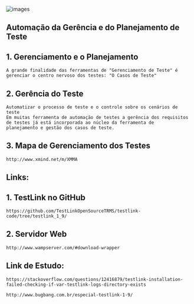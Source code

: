 ![images](https://user-images.githubusercontent.com/4249709/29342976-7d6154f8-8204-11e7-8b6a-df0d5151caf8.png)

## Automação da Gerência e do Planejamento de Teste

## 1. Gerenciamento e o Planejamento
    A grande finalidade das ferramentas de "Gerenciamento de Teste" é gerenciar o centro nervoso dos testes: "O Casos de Teste"


## 2. Gerência do Teste
    Automatizar o processo de teste e o controle sobre os cenários de teste
    Em muitas ferramenta de automação de testes a gerência dos requisitos de testes já está incorporada ao núcleo da ferramenta de      planejamento e gestão dos casos de teste.

## 3. Mapa de Gerenciamento dos Testes
    http://www.xmind.net/m/XMMA

## Links: 

## 1. TestLink no GitHub 

    https://github.com/TestLinkOpenSourceTRMS/testlink-code/tree/testlink_1_9/

## 2. Servidor Web

    http://www.wampserver.com/#download-wrapper

## Link de Estudo: 

    https://stackoverflow.com/questions/12416879/testlink-installation-failed-checking-if-var-testlink-logs-directory-exists

    http://www.bugbang.com.br/especial-testlink-1-9/

